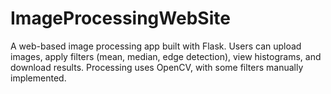 # ImageProcessingWebSite
A web-based image processing app built with Flask. Users can upload images, apply filters (mean, median, edge detection), view histograms, and download results. Processing uses OpenCV, with some filters manually implemented.
